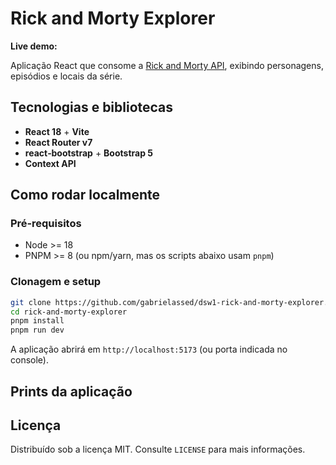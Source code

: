 # Rick and Morty Explorer

**Live demo:** 

Aplicação React que consome a [Rick and Morty API](https://rickandmortyapi.com/), exibindo personagens, episódios e locais da série.

## Tecnologias e bibliotecas

- **React 18** + **Vite**
- **React Router v7**
- **react‑bootstrap** + **Bootstrap 5**
- **Context API**

## Como rodar localmente

### Pré‑requisitos

- Node >= 18
- PNPM >= 8 (ou npm/yarn, mas os scripts abaixo usam `pnpm`)

### Clonagem e setup

```bash
git clone https://github.com/gabrielassed/dsw1-rick-and-morty-explorer.git
cd rick-and-morty-explorer
pnpm install
pnpm run dev
```

A aplicação abrirá em `http://localhost:5173` (ou porta indicada no console).

## Prints da aplicação

## Licença

Distribuído sob a licença MIT. Consulte `LICENSE` para mais informações.
